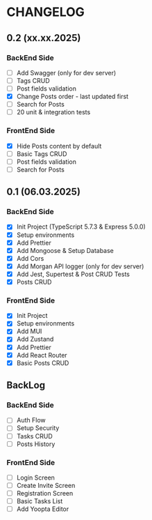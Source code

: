 # CHANGELOG

## 0.2 (xx.xx.2025)

### BackEnd Side

- [ ] Add Swagger (only for dev server)
- [ ] Tags CRUD
- [ ] Post fields validation
- [x] Change Posts order - last updated first
- [ ] Search for Posts
- [ ] 20 unit & integration tests

### FrontEnd Side

- [x] Hide Posts content by default
- [ ] Basic Tags CRUD
- [ ] Post fields validation
- [ ] Search for Posts

## 0.1 (06.03.2025)

### BackEnd Side

- [x] Init Project (TypeScript 5.7.3 & Express 5.0.0)
- [x] Setup environments
- [x] Add Prettier
- [x] Add Mongoose & Setup Database
- [x] Add Cors
- [x] Add Morgan API logger (only for dev server)
- [x] Add Jest, Supertest & Post CRUD Tests
- [x] Posts CRUD

### FrontEnd Side

- [x] Init Project
- [x] Setup environments
- [x] Add MUI
- [x] Add Zustand
- [x] Add Prettier
- [x] Add React Router
- [x] Basic Posts CRUD

## BackLog

### BackEnd Side

- [ ] Auth Flow
- [ ] Setup Security
- [ ] Tasks CRUD
- [ ] Posts History

### FrontEnd Side

- [ ] Login Screen
- [ ] Create Invite Screen
- [ ] Registration Screen
- [ ] Basic Tasks List
- [ ] Add Yoopta Editor
